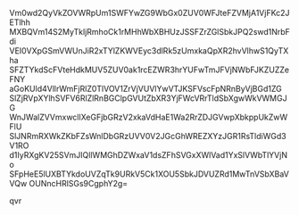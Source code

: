 Vm0wd2QyVkZOVWRpUm1SWFYwZG9WbGx0ZUV0WFJteFZVMjA1VjFKc2JETlhh
MXBQVm14S2MyTkljRmhoCk1rMHhWbXBHUzJSSFZrZGlSbkJPQ2swd1NrbFdi
VEI0VXpGSmVWUnJiR2xTYlZKWVEyc3dlRk5zUmxkaQpXR2hvVlhwS1QyTXha
SFZTYkdScFVteHdkMUV5ZUV0ak1rcEZWR3hrYUFwTmJFVjNWbFJKZUZZeFNY
aGoKUld4VllrWmFjRlZ0TlVOV1ZrVjVUVlYwVTJKSFVscFpNRnByVjBGd1ZG
SlZjRVpXYlhSVFV6RlZlRnBGClpGVUtZbXR3YjFWcVRrTldSbXgwWkVWMGJG
WnJWalZVVmxwcllXeGFjbGRzV2xkaVdHaE1Wa2RrZDJGVwpXbkppUkZwWFlU
SlJNRmRXWkZKbFZsWnlDbGRzUVV0V2JGcGhWREZXYzJGR1RsTldiWGd3V1RO
d1IyRXgKV25SVmJIQllWMGhDZWxaV1dsZFhSVGxXWlVad1YxSlVWbTlYVjNo
SFpHeE5lUXBTYkdoUVZqTk9URkV5Ck1XOU5SbkJDVUZRd1MwTnVSbXBaVVQw
OUNncHRlSGs9CgphY2g=

qvr